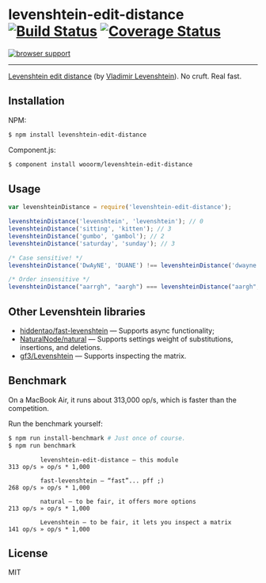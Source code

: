 # levenshtein-edit-distance [![Build Status](https://travis-ci.org/wooorm/levenshtein-edit-distance.svg?branch=master)](https://travis-ci.org/wooorm/levenshtein-edit-distance) [![Coverage Status](https://img.shields.io/coveralls/wooorm/levenshtein-edit-distance.svg)](https://coveralls.io/r/wooorm/levenshtein-edit-distance?branch=master)

[![browser support](https://ci.testling.com/wooorm/levenshtein-edit-distance.png) ](https://ci.testling.com/wooorm/levenshtein-edit-distance)

---

[Levenshtein edit distance](http://en.wikipedia.org/wiki/Levenshtein_distance) (by [Vladimir Levenshtein](http://en.wikipedia.org/wiki/Vladimir_Levenshtein)). No cruft. Real fast.

## Installation

NPM:
```sh
$ npm install levenshtein-edit-distance
```

Component.js:
```sh
$ component install wooorm/levenshtein-edit-distance
```

## Usage

```js
var levenshteinDistance = require('levenshtein-edit-distance');

levenshteinDistance('levenshtein', 'levenshtein'); // 0
levenshteinDistance('sitting', 'kitten'); // 3
levenshteinDistance('gumbo', 'gambol'); // 2
levenshteinDistance('saturday', 'sunday'); // 3

/* Case sensitive! */
levenshteinDistance('DwAyNE', 'DUANE') !== levenshteinDistance('dwayne', 'DuAnE'); // true

/* Order insensitive */
levenshteinDistance("aarrgh", "aargh") === levenshteinDistance("aargh", "aarrgh"); // true
```

## Other Levenshtein libraries

- [hiddentao/fast-levenshtein](http://github.com/hiddentao/fast-levenshtein) — Supports async functionality;
- [NaturalNode/natural](http://github.com/NaturalNode/natural) — Supports settings weight of substitutions, insertions, and deletions.
- [gf3/Levenshtein](http://github.com/gf3/Levenshtein) — Supports inspecting the matrix.

## Benchmark

On a MacBook Air, it runs about 313,000 op/s, which is faster than the competition.

Run the benchmark yourself:

```sh
$ npm run install-benchmark # Just once of course.
$ npm run benchmark
```

```
         levenshtein-edit-distance — this module
313 op/s » op/s * 1,000

         fast-levenshtein — “fast”... pff ;)
268 op/s » op/s * 1,000

         natural — to be fair, it offers more options
213 op/s » op/s * 1,000

         Levenshtein — to be fair, it lets you inspect a matrix
141 op/s » op/s * 1,000
```

## License

  MIT
